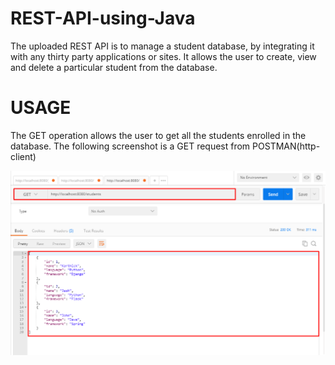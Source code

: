 # REST-API-using-Java

The uploaded REST API is to manage a student database, by integrating it with any thirty party applications or sites. It allows the user to create, view and delete a particular student from the database.

# USAGE

The GET operation allows the user to get all the students enrolled in the database. 
The following screenshot is a GET request from POSTMAN(http-client)

![](images/1.png)
